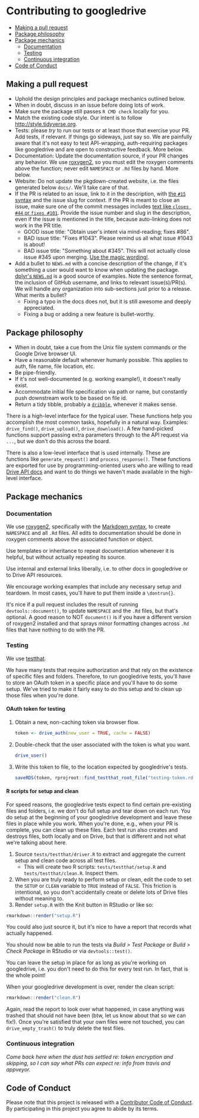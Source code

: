 Contributing to googledrive
================

-   [Making a pull request](#making-a-pull-request)
-   [Package philosophy](#package-philosophy)
-   [Package mechanics](#package-mechanics)
    -   [Documentation](#documentation)
    -   [Testing](#testing)
    -   [Continuous integration](#continuous-integration)
-   [Code of Conduct](#code-of-conduct)

Making a pull request
---------------------

-   Uphold the design principles and package mechanics outlined below.
-   When in doubt, discuss in an issue before doing lots of work.
-   Make sure the package still passes `R CMD check` locally for you.
-   Match the existing code style. Our intent is to follow <http://style.tidyverse.org>.
-   Tests: please *try* to run our tests or at least those that exercise your PR. Add tests, if relevant. If things go sideways, just say so. We are painfully aware that it's not easy to test API-wrapping, auth-requiring packages like googledrive and are open to constructive feedback. More below.
-   Documentation: Update the documentation source, if your PR changes any behavior. We use [roxygen2](https://cran.r-project.org/package=roxygen2), so you must edit the roxygen comments above the function; never edit `NAMESPACE` or `.Rd` files by hand. More below.
-   Website: Do not update the pkgdown-created website, i.e. the files generated below `docs/`. We'll take care of that.
-   If the PR is related to an issue, link to it in the description, with [the `#15` syntax](https://help.github.com/articles/autolinked-references-and-urls/) and the issue slug for context. If the PR is meant to close an issue, make sure one of the commit messages includes [text like `closes #44` or `fixes #101`](https://help.github.com/articles/closing-issues-using-keywords/). Provide the issue number and slug in the description, even if the issue is mentioned in the title, because auto-linking does not work in the PR title.
    -   GOOD issue title: "Obtain user's intent via mind-reading; fixes \#86".
    -   BAD issue title: "Fixes \#1043". Please remind us all what issue \#1043 is about!
    -   BAD issue title: "Something about \#345". This will not actually close issue \#345 upon merging. [Use the magic wording!](https://help.github.com/articles/closing-issues-using-keywords/).
-   Add a bullet to `NEWS.md` with a concise description of the change, if it's something a user would want to know when updating the package. [dplyr's `NEWS.md`](https://github.com/tidyverse/dplyr/blob/master/NEWS.md) is a good source of examples. Note the sentence format, the inclusion of GitHub username, and links to relevant issue(s)/PR(s). We will handle any organization into sub-sections just prior to a release. What merits a bullet?
    -   Fixing a typo in the docs does not, but it is still awesome and deeply appreciated.
    -   Fixing a bug or adding a new feature is bullet-worthy.

Package philosophy
------------------

-   When in doubt, take a cue from the Unix file system commands or the Google Drive browser UI.
-   Have a reasonable default whenever humanly possible. This applies to auth, file name, file location, etc.
-   Be pipe-friendly.
-   If it's not well-documented (e.g. working example!), it doesn't really exist.
-   Accommodate initial file specification via path or name, but constantly push downstream work to be based on file id.
-   Return a tidy tibble, probably a [`dribble`](https://tidyverse.github.io/googledrive/reference/dribble.html), whenever it makes sense.

There is a high-level interface for the typical user. These functions help you accomplish the most common tasks, hopefully in a natural way. Examples: `drive_find()`, `drive_upload()`, `drive_download()`. A few hand-picked functions support passing extra parameters through to the API request via `...`, but we don't do this across the board.

There is also a low-level interface that is used internally. These are functions like `generate_request()` and `process_response()`. These functions are exported for use by programming-oriented users who are willing to read [Drive API docs](https://developers.google.com/drive/v3/web/about-sdk) and want to do things we haven't made available in the high-level interface.

Package mechanics
-----------------

### Documentation

We use [roxygen2](https://cran.r-project.org/package=roxygen2), specifically with the [Markdown syntax](https://cran.r-project.org/web/packages/roxygen2/vignettes/markdown.html), to create `NAMESPACE` and all `.Rd` files. All edits to documentation should be done in roxygen comments above the associated function or object.

Use templates or inheritance to repeat documentation whenever it is helpful, but without actually repeating its source.

Use internal and external links liberally, i.e. to other docs in googledrive or to Drive API resources.

We encourage working examples that include any necessary setup and teardown. In most cases, you'll have to put them inside a `\dontrun{}`.

It's nice if a pull request includes the result of running `devtools::document()`, to update `NAMESPACE` and the `.Rd` files, but that's optional. A good reason to NOT `document()` is if you have a different version of roxygen2 installed and that sprays minor formatting changes across `.Rd` files that have nothing to do with the PR.

### Testing

We use [testthat](https://cran.r-project.org/package=testthat).

We have many tests that require authorization and that rely on the existence of specific files and folders. Therefore, to run googledrive tests, you'll have to store an OAuth token in a specific place and you'll have to do some setup. We've tried to make it fairly easy to do this setup and to clean up those files when you're done.

#### OAuth token for testing

1.  Obtain a new, non-caching token via browser flow.

    ``` r
    token <- drive_auth(new_user = TRUE, cache = FALSE)
    ```

2.  Double-check that the user associated with the token is what you want.

    ``` r
    drive_user()
    ```

3.  Write this token to file, to the location expected by googledrive's tests.

    ``` r
    saveRDS(token, rprojroot::find_testthat_root_file("testing-token.rds"))
    ```

#### R scripts for setup and clean

For speed reasons, the googledrive tests expect to find certain pre-existing files and folders, i.e. we don't do full setup and tear down on each run. You do setup at the beginning of your googledrive development and leave these files in place while you work. When you're done, e.g., when your PR is complete, you can clean up these files. Each test run also creates and destroys files, both locally and on Drive, but that is different and not what we're talking about here.

1.  Source `tests/testthat/driver.R` to extract and aggregate the current setup and clean code across all test files.
    -   This will create two R scripts: `tests/testthat/setup.R` and `tests/testthat/clean.R`. Inspect them.
2.  When you are truly ready to perform setup or clean, edit the code to set the `SETUP` or `CLEAN` variable to `TRUE` instead of `FALSE`. This friction is intentional, so you don't accidentally create or delete lots of Drive files without meaning to.
3.  Render `setup.R` with the Knit button in RStudio or like so:

``` r
rmarkdown::render("setup.R")
```

You could also just source it, but it's nice to have a report that records what actually happened.

You should now be able to run the tests via *Build &gt; Test Package* or *Build &gt; Check Package* in RStudio or via `devtools::test()`.

You can leave the setup in place for as long as you're working on googledrive, i.e. you don't need to do this for every test run. In fact, that is the whole point!

When your googledrive development is over, render the clean script:

``` r
rmarkdown::render("clean.R")
```

Again, read the report to look over what happened, in case anything was trashed that should not have been (btw, let us know about that so we can fix!). Once you're satisfied that your own files were not touched, you can `drive_empty_trash()` to truly delete the test files.

### Continuous integration

*Come back here when the dust has settled re: token encryption and skipping, so I can say what PRs can expect re: info from travis and appveyor.*

Code of Conduct
---------------

Please note that this project is released with a [Contributor Code of Conduct](CONDUCT.md). By participating in this project you agree to abide by its terms.

